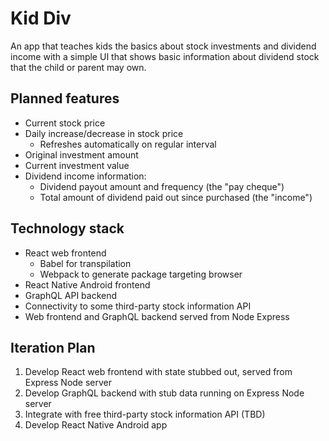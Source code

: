 # Kid Div

An app that teaches kids the basics about stock investments and dividend income with a simple UI that shows basic information about dividend stock that the child or parent may own.

## Planned features

* Current stock price
* Daily increase/decrease in stock price
  * Refreshes automatically on regular interval
* Original investment amount
* Current investment value
* Dividend income information:
  * Dividend payout amount and frequency (the "pay cheque")
  * Total amount of dividend paid out since purchased (the "income")

## Technology stack

* React web frontend
  * Babel for transpilation
  * Webpack to generate package targeting browser
* React Native Android frontend
* GraphQL API backend
* Connectivity to some third-party stock information API
* Web frontend and GraphQL backend served from Node Express

## Iteration Plan

1. Develop React web frontend with state stubbed out, served from Express Node server
2. Develop GraphQL backend with stub data running on Express Node server
3. Integrate with free third-party stock information API (TBD)
4. Develop React Native Android app
